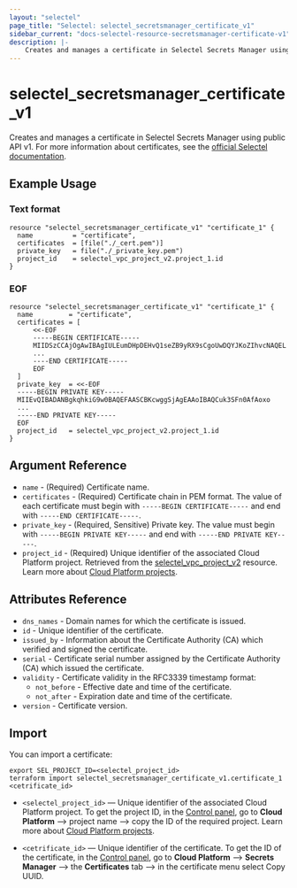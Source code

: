 ```yaml
---
layout: "selectel"
page_title: "Selectel: selectel_secretsmanager_certificate_v1"
sidebar_current: "docs-selectel-resource-secretsmanager-certificate-v1"
description: |-
    Creates and manages a certificate in Selectel Secrets Manager using public API v1.
---
```


# selectel\_secretsmanager\_certificate_v1

Creates and manages a certificate in Selectel Secrets Manager using public API v1. For more information about certificates, see the [official Selectel documentation](https://docs.selectel.ru/cloud/secrets-manager/certificates/).

## Example Usage

### Text format

```hcl
resource "selectel_secretsmanager_certificate_v1" "certificate_1" {
  name          = "certificate",
  certificates  = [file("./_cert.pem")]
  private_key   = file("./_private_key.pem")
  project_id    = selectel_vpc_project_v2.project_1.id
}
```

### EOF

```hcl
resource "selectel_secretsmanager_certificate_v1" "certificate_1" {
  name         = "certificate",
  certificates = [
      <<-EOF
      -----BEGIN CERTIFICATE-----
      MIIDSzCCAjOgAwIBAgIULEumDHpDEHvQ1seZB9yRX9sCgoUwDQYJKoZIhvcNAQEL
      ...
      ----END CERTIFICATE-----
      EOF
  ]
  private_key  = <<-EOF
  -----BEGIN PRIVATE KEY-----
  MIIEvQIBADANBgkqhkiG9w0BAQEFAASCBKcwggSjAgEAAoIBAQCuk3SFn0AfAoxo
  ...
  -----END PRIVATE KEY-----
  EOF
  project_id   = selectel_vpc_project_v2.project_1.id
}
```

## Argument Reference

* `name` - (Required) Certificate name.
* `certificates` - (Required) Certificate chain in PEM format. The value of each certificate must begin with `-----BEGIN CERTIFICATE-----` and end with `-----END CERTIFICATE-----`.
* `private_key` - (Required, Sensitive) Private key. The value must begin with `-----BEGIN PRIVATE KEY-----` and end with `-----END PRIVATE KEY-----`.
* `project_id` - (Required) Unique identifier of the associated Cloud Platform project. Retrieved from the [selectel_vpc_project_v2](https://registry.terraform.io/providers/selectel/selectel/latest/docs/resources/vpc_project_v2) resource. Learn more about [Cloud Platform projects](https://docs.selectel.ru/cloud/servers/about/projects/).

## Attributes Reference

* `dns_names` - Domain names for which the certificate is issued.
* `id` - Unique identifier of the certificate.
* `issued_by` - Information about the Certificate Authority (CA) which verified and signed the certificate.
* `serial` - Certificate serial number assigned by the Certificate Authority (CA) which issued the certificate.
* `validity` - Certificate validity in the RFC3339 timestamp format:
    * `not_before` - Effective date and time of the certificate.
    * `not_after` - Expiration date and time of the certificate.
* `version` - Certificate version.

## Import

You can import a certificate:

```shell
export SEL_PROJECT_ID=<selectel_project_id>
terraform import selectel_secretsmanager_certificate_v1.certificate_1 <cetrificate_id>
```

* `<selectel_project_id>` — Unique identifier of the associated Cloud Platform project. To get the project ID, in the [Control panel](https://my.selectel.ru/vpc/), go to **Cloud Platform** ⟶ project name ⟶ copy the ID of the required project. Learn more about [Cloud Platform projects](https://docs.selectel.ru/cloud/servers/about/projects/).

* `<cetrificate_id>` — Unique identifier of the certificate. To get the ID of the certificate, in the [Control panel](https://my.selectel.ru/vpc/secrets-manager/), go to **Cloud Platform** ⟶ **Secrets Manager** ⟶ the **Certificates** tab ⟶ in the certificate menu select Copy UUID.